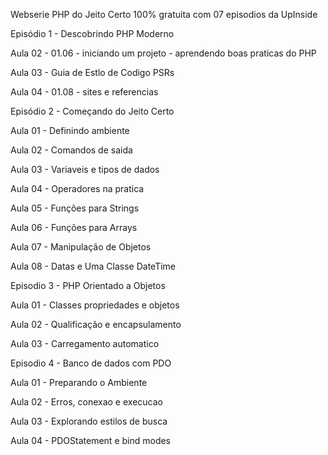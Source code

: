 Webserie PHP do Jeito Certo 100% gratuita com 07 episodios da UpInside

Episódio 1 - Descobrindo PHP Moderno 

Aula 02 - 01.06 - iniciando um projeto - aprendendo boas praticas do PHP  

Aula 03 - Guia de Estlo de Codigo PSRs

Aula 04 - 01.08 - sites e referencias


Episódio 2 - Começando do Jeito Certo

Aula 01 - Definindo ambiente

Aula 02 - Comandos de saida

Aula 03 - Variaveis e tipos de dados

Aula 04 - Operadores na pratica

Aula 05 - Funções para Strings

Aula 06 - Funções para Arrays

Aula 07 - Manipulação de Objetos

Aula 08 - Datas e Uma Classe DateTime


Episodio 3 - PHP Orientado a Objetos

Aula 01 - Classes propriedades e objetos

Aula 02 - Qualificação e encapsulamento

Aula 03 - Carregamento automatico


Episodio 4 - Banco de dados com PDO

Aula 01 - Preparando o Ambiente

Aula 02 - Erros, conexao e execucao

Aula 03 - Explorando estilos de busca

Aula 04 - PDOStatement e bind modes

